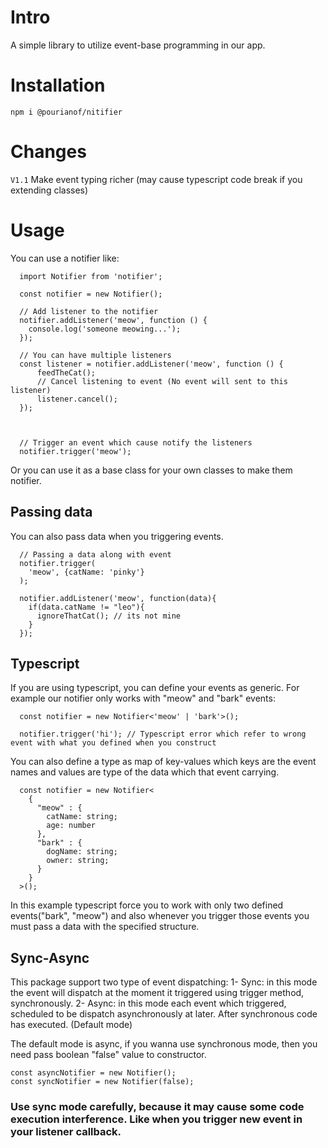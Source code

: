 # Intro

A simple library to utilize event-base programming in our app.

# Installation

```
npm i @pourianof/nitifier
```

# Changes

`V1.1` Make event typing richer (may cause typescript code break if you extending classes)

# Usage

You can use a notifier like:

```
  import Notifier from 'notifier';

  const notifier = new Notifier();

  // Add listener to the notifier
  notifier.addListener('meow', function () {
    console.log('someone meowing...');
  });

  // You can have multiple listeners
  const listener = notifier.addListener('meow', function () {
      feedTheCat();
      // Cancel listening to event (No event will sent to this listener)
      listener.cancel();
  });



  // Trigger an event which cause notify the listeners
  notifier.trigger('meow');
```

Or you can use it as a base class for your own classes to make them notifier.

## Passing data

You can also pass data when you triggering events.

```
  // Passing a data along with event
  notifier.trigger(
    'meow', {catName: 'pinky'}
  );

  notifier.addListener('meow', function(data){
    if(data.catName != "leo"){
      ignoreThatCat(); // its not mine
    }
  });
```

## Typescript

If you are using typescript, you can define your events as generic.
For example our notifier only works with "meow" and "bark" events:

```
  const notifier = new Notifier<'meow' | 'bark'>();

  notifier.trigger('hi'); // Typescript error which refer to wrong event with what you defined when you construct
```

You can also define a type as map of key-values which keys are the event names and values are type of the data which that event carrying.

```
  const notifier = new Notifier<
    {
      "meow" : {
        catName: string;
        age: number
      },
      "bark" : {
        dogName: string;
        owner: string;
      }
    }
  >();
```

In this example typescript force you to work with only two defined events("bark", "meow") and also whenever you trigger those events you must pass a data with the specified structure.

## Sync-Async

This package support two type of event dispatching:
1- Sync: in this mode the event will dispatch at the moment it triggered using trigger method, synchronously.
2- Async: in this mode each event which triggered, scheduled to be dispatch asynchronously at later. After synchronous code has executed. (Default mode)

The default mode is async, if you wanna use synchronous mode, then you need pass boolean "false" value to constructor.

```
const asyncNotifier = new Notifier();
const syncNotifier = new Notifier(false);
```

### Use sync mode carefully, because it may cause some code execution interference. Like when you trigger new event in your listener callback.
